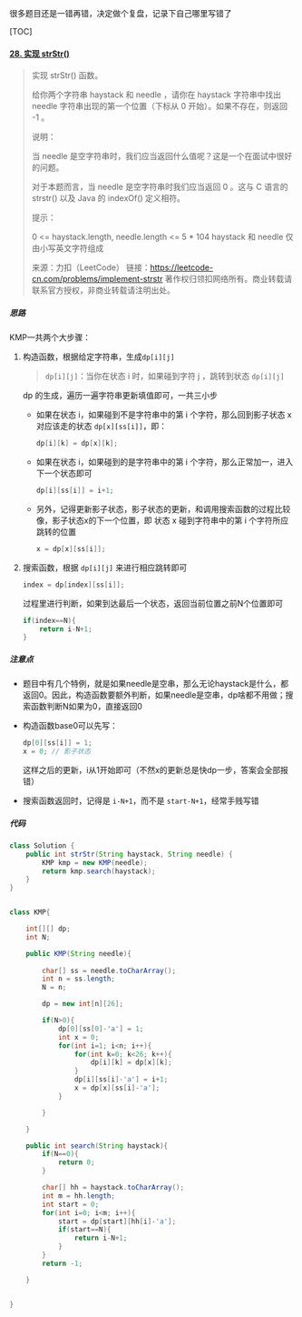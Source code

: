 很多题目还是一错再错，决定做个复盘，记录下自己哪里写错了



[TOC]

#### [28. 实现 strStr()](https://leetcode-cn.com/problems/implement-strstr/)

> 实现 strStr() 函数。
>
> 给你两个字符串 haystack 和 needle ，请你在 haystack 字符串中找出 needle 字符串出现的第一个位置（下标从 0 开始）。如果不存在，则返回  -1 。
>
>  
>
> 说明：
>
> 当 needle 是空字符串时，我们应当返回什么值呢？这是一个在面试中很好的问题。
>
> 对于本题而言，当 needle 是空字符串时我们应当返回 0 。这与 C 语言的 strstr() 以及 Java 的 indexOf() 定义相符。
>
> 
>
> 提示：
>
> 0 <= haystack.length, needle.length <= 5 * 104
> haystack 和 needle 仅由小写英文字符组成
>
> 来源：力扣（LeetCode）
> 链接：https://leetcode-cn.com/problems/implement-strstr
> 著作权归领扣网络所有。商业转载请联系官方授权，非商业转载请注明出处。





##### 思路

KMP一共两个大步骤：

1. 构造函数，根据给定字符串，生成`dp[i][j]`

   > `dp[i][j]`：当你在状态 i 时，如果碰到字符 j ，跳转到状态 `dp[i][j]`

   dp 的生成，遍历一遍字符串更新填值即可，一共三小步

   - 如果在状态 i，如果碰到不是字符串中的第 i 个字符，那么回到影子状态 x 对应该走的状态 `dp[x][ss[i]]`，即：

     ```java
     dp[i][k] = dp[x][k];
     ```

   - 如果在状态 i，如果碰到的是字符串中的第 i 个字符，那么正常加一，进入下一个状态即可

     ```java
     dp[i][ss[i]] = i+1;
     ```

   - 另外，记得更新影子状态，影子状态的更新，和调用搜索函数的过程比较像，影子状态x的下一个位置，即 状态 x 碰到字符串中的第 i 个字符所应跳转的位置

     ```java
     x = dp[x][ss[i]];
     ```

2. 搜索函数，根据 `dp[i][j]`  来进行相应跳转即可

   ```java
   index = dp[index][ss[i]];
   ```

   过程里进行判断，如果到达最后一个状态，返回当前位置之前N个位置即可

   ```java
   if(index==N){
       return i-N+1;
   }
   ```

   



##### 注意点

- 题目中有几个特例，就是如果needle是空串，那么无论haystack是什么，都返回0。因此，构造函数要额外判断，如果needle是空串，dp啥都不用做；搜索函数判断N如果为0，直接返回0

- 构造函数base0可以先写：

  ```java
  dp[0][ss[i]] = 1;
  x = 0; // 影子状态
  ```

  这样之后的更新，i从1开始即可（不然x的更新总是快dp一步，答案会全部报错）

- 搜索函数返回时，记得是 `i-N+1`，而不是 `start-N+1`，经常手贱写错



##### 代码

```java
class Solution {
    public int strStr(String haystack, String needle) {
        KMP kmp = new KMP(needle);
        return kmp.search(haystack);
    }
}


class KMP{

    int[][] dp;
    int N;

    public KMP(String needle){
        
        char[] ss = needle.toCharArray();
        int n = ss.length;
        N = n;

        dp = new int[n][26];

        if(N>0){
            dp[0][ss[0]-'a'] = 1;
            int x = 0;
            for(int i=1; i<n; i++){
                for(int k=0; k<26; k++){
                    dp[i][k] = dp[x][k];
                }
                dp[i][ss[i]-'a'] = i+1;
                x = dp[x][ss[i]-'a'];
            }

        }

    }

    public int search(String haystack){
        if(N==0){
            return 0;
        }

        char[] hh = haystack.toCharArray();
        int m = hh.length;
        int start = 0;
        for(int i=0; i<m; i++){
            start = dp[start][hh[i]-'a'];
            if(start==N){
                return i-N+1;
            }
        }
        return -1;

    }


}

```




